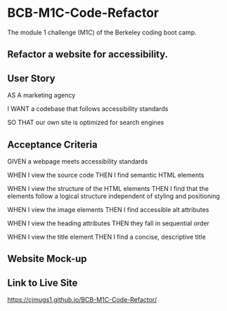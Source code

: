 # BCB-M1C-Code-Refactor
The module 1 challenge (M1C) of the Berkeley coding boot camp.

## Refactor a website for accessibility.

## User Story
AS A marketing agency

I WANT a codebase that follows accessibility standards

SO THAT our own site is optimized for search engines

## Acceptance Criteria
GIVEN a webpage meets accessibility standards

WHEN I view the source code
THEN I find semantic HTML elements

WHEN I view the structure of the HTML elements
THEN I find that the elements follow a logical structure independent of styling and positioning

WHEN I view the image elements
THEN I find accessible alt attributes

WHEN I view the heading attributes
THEN they fall in sequential order

WHEN I view the title element
THEN I find a concise, descriptive title

## Website Mock-up

## Link to Live Site
https://cjmugs1.github.io/BCB-M1C-Code-Refactor/
